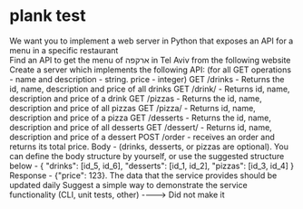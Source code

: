 
# plank test

We want you to implement a web server in Python that exposes an API for a menu in a specific restaurant<br />
Find an API to get the menu of ארקפה in Tel Aviv from the following website
Create a server which implements the following API:
(for all GET operations - name and description - string. price - integer)
GET /drinks - Returns the id, name, description and price of all drinks
GET /drink/<id> - Returns id, name, description and price of a drink
GET /pizzas - Returns the id, name, description and price of all pizzas
GET /pizza/<id> - Returns id, name, description and price of a pizza
GET /desserts - Returns the id, name, description and price of all desserts
GET /dessert/<id> - Returns id, name, description and price of a dessert
POST /order - receives an order and returns its total price.
Body - (drinks, desserts, or pizzas are optional). You can define the body structure by yourself, or use the suggested structure below -
{
    "drinks": [id_5, id_6],
    "desserts": [id_1, id_2],
    "pizzas": [id_3, id_4]
}
Response - {"price": 123}.
The data that the service provides should be updated daily
Suggest a simple way to demonstrate the service functionality (CLI, unit tests, other) ----> Did not make it 
